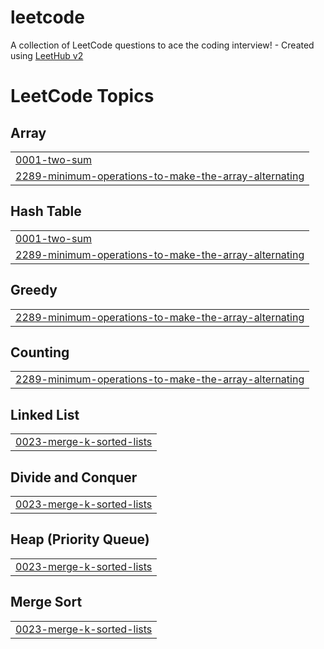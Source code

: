 # leetcode
A collection of LeetCode questions to ace the coding interview! - Created using [LeetHub v2](https://github.com/arunbhardwaj/LeetHub-2.0)

<!---LeetCode Topics Start-->
# LeetCode Topics
## Array
|  |
| ------- |
| [0001-two-sum](https://github.com/princesharma-2210/leetcode/tree/master/0001-two-sum) |
| [2289-minimum-operations-to-make-the-array-alternating](https://github.com/princesharma-2210/leetcode/tree/master/2289-minimum-operations-to-make-the-array-alternating) |
## Hash Table
|  |
| ------- |
| [0001-two-sum](https://github.com/princesharma-2210/leetcode/tree/master/0001-two-sum) |
| [2289-minimum-operations-to-make-the-array-alternating](https://github.com/princesharma-2210/leetcode/tree/master/2289-minimum-operations-to-make-the-array-alternating) |
## Greedy
|  |
| ------- |
| [2289-minimum-operations-to-make-the-array-alternating](https://github.com/princesharma-2210/leetcode/tree/master/2289-minimum-operations-to-make-the-array-alternating) |
## Counting
|  |
| ------- |
| [2289-minimum-operations-to-make-the-array-alternating](https://github.com/princesharma-2210/leetcode/tree/master/2289-minimum-operations-to-make-the-array-alternating) |
## Linked List
|  |
| ------- |
| [0023-merge-k-sorted-lists](https://github.com/princesharma-2210/leetcode/tree/master/0023-merge-k-sorted-lists) |
## Divide and Conquer
|  |
| ------- |
| [0023-merge-k-sorted-lists](https://github.com/princesharma-2210/leetcode/tree/master/0023-merge-k-sorted-lists) |
## Heap (Priority Queue)
|  |
| ------- |
| [0023-merge-k-sorted-lists](https://github.com/princesharma-2210/leetcode/tree/master/0023-merge-k-sorted-lists) |
## Merge Sort
|  |
| ------- |
| [0023-merge-k-sorted-lists](https://github.com/princesharma-2210/leetcode/tree/master/0023-merge-k-sorted-lists) |
<!---LeetCode Topics End-->
